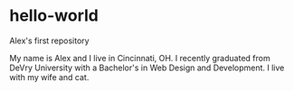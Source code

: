 # hello-world
Alex's first repository

My name is Alex and I live in Cincinnati, OH. I recently graduated from DeVry University with a Bachelor's in Web Design and Development. I live with my wife and cat.
